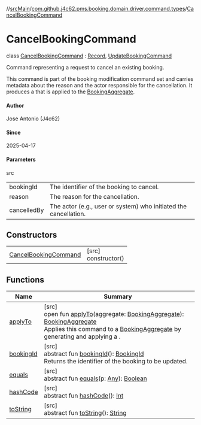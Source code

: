 //[srcMain](../../../index.md)/[com.github.j4c62.pms.booking.domain.driver.command.types](../index.md)/[CancelBookingCommand](index.md)

# CancelBookingCommand

class [CancelBookingCommand](index.md) : [Record](https://docs.oracle.com/javase/8/docs/api/java/lang/Record.html), [UpdateBookingCommand](../-update-booking-command/index.md)

Command representing a request to cancel an existing booking.

This command is part of the booking modification command set and carries metadata about the reason and the actor
responsible for the cancellation. It produces a that is applied to
the [BookingAggregate](../../com.github.j4c62.pms.booking.domain.aggregate/-booking-aggregate/index.md).

#### Author

Jose Antonio (J4c62)

#### Since

2025-04-17

#### Parameters

src

|             |                                                                  |
|-------------|------------------------------------------------------------------|
| bookingId   | The identifier of the booking to cancel.                         |
| reason      | The reason for the cancellation.                                 |
| cancelledBy | The actor (e.g., user or system) who initiated the cancellation. |

## Constructors

|                                                    |                        |
|----------------------------------------------------|------------------------|
| [CancelBookingCommand](-cancel-booking-command.md) | [src]<br>constructor() |

## Functions

| Name                                                                                                                            | Summary                                                                                                                                                                                                                                                                                                                                                                                                                       |
|---------------------------------------------------------------------------------------------------------------------------------|-------------------------------------------------------------------------------------------------------------------------------------------------------------------------------------------------------------------------------------------------------------------------------------------------------------------------------------------------------------------------------------------------------------------------------|
| [applyTo](apply-to.md)                                                                                                          | [src]<br>open fun [applyTo](apply-to.md)(aggregate: [BookingAggregate](../../com.github.j4c62.pms.booking.domain.aggregate/-booking-aggregate/index.md)): [BookingAggregate](../../com.github.j4c62.pms.booking.domain.aggregate/-booking-aggregate/index.md)<br>Applies this command to a [BookingAggregate](../../com.github.j4c62.pms.booking.domain.aggregate/-booking-aggregate/index.md) by generating and applying a . |
| [bookingId](../-update-booking-command/booking-id.md)                                                                           | [src]<br>abstract fun [bookingId](../-update-booking-command/booking-id.md)(): [BookingId](../../com.github.j4c62.pms.booking.domain.aggregate.vo/-booking-id/index.md)<br>Returns the identifier of the booking to be updated.                                                                                                                                                                                               |
| [equals](../../com.github.j4c62.pms.booking.domain.aggregate/-booking-aggregate/index.md#-1797860926%2FFunctions%2F-748457715)  | [src]<br>abstract fun [equals](../../com.github.j4c62.pms.booking.domain.aggregate/-booking-aggregate/index.md#-1797860926%2FFunctions%2F-748457715)(p: [Any](https://kotlinlang.org/api/core/kotlin-stdlib/kotlin/-any/index.html)): [Boolean](https://kotlinlang.org/api/core/kotlin-stdlib/kotlin/-boolean/index.html)                                                                                                     |
| [hashCode](../../com.github.j4c62.pms.booking.domain.aggregate/-booking-aggregate/index.md#1761002009%2FFunctions%2F-748457715) | [src]<br>abstract fun [hashCode](../../com.github.j4c62.pms.booking.domain.aggregate/-booking-aggregate/index.md#1761002009%2FFunctions%2F-748457715)(): [Int](https://kotlinlang.org/api/core/kotlin-stdlib/kotlin/-int/index.html)                                                                                                                                                                                          |
| [toString](../../com.github.j4c62.pms.booking.domain.aggregate/-booking-aggregate/index.md#1582835944%2FFunctions%2F-748457715) | [src]<br>abstract fun [toString](../../com.github.j4c62.pms.booking.domain.aggregate/-booking-aggregate/index.md#1582835944%2FFunctions%2F-748457715)(): [String](https://docs.oracle.com/javase/8/docs/api/java/lang/String.html)                                                                                                                                                                                            |